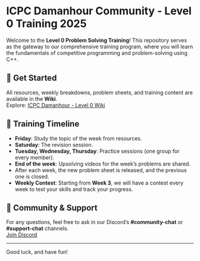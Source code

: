 # ICPC Damanhour Community - Level 0 Training 2025

Welcome to the **Level 0 Problem Solving Training**! This repository serves as the gateway to our comprehensive training program, where you will learn the fundamentals of competitive programming and problem-solving using C++.

## 🚀 Get Started

All resources, weekly breakdowns, problem sheets, and training content are available in the **Wiki**.  
Explore: [ICPC Damanhour - Level 0 Wiki](https://github.com/ICPC-Damnhour-Community/Level-0-2025/wiki)

## 📅 Training Timeline

- **Friday**: Study the topic of the week from resources.
- **Saturday**: The revision session.
- **Tuesday, Wednesday, Thursday**: Practice sessions (one group for every member).
- **End of the week**: Upsolving videos for the week’s problems are shared.
- After each week, the new problem sheet is released, and the previous one is closed.
- **Weekly Contest**: Starting from **Week 3**, we will have a contest every week to test your skills and track your progress.

## 💬 Community & Support

For any questions, feel free to ask in our Discord’s **#community-chat** or **#support-chat** channels.  
[Join Discord](https://discord.gg/NqxMdtDpeq)

---

Good luck, and have fun! 
